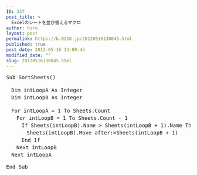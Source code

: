 ```yaml
---
ID: 337
post_title: >
  Excelのシートを並び替えるマクロ
author: hiro
layout: post
permalink: https://b.0218.jp/20120516130045.html
published: true
post_date: 2012-05-16 13:00:45
modified_date: ""
slug: 20120516130045.html
---
```

<pre class='prettyprint linenums'>
Sub SortSheets()

　Dim intLoopA As Integer
　Dim intLoopB As Integer

　For intLoopA = 1 To Sheets.Count
　　For intLoopB = 1 To Sheets.Count - 1
　　　If Sheets(intLoopB).Name > Sheets(intLoopB + 1).Name Then
　　　　Sheets(intLoopB).Move after:=Sheets(intLoopB + 1)
　　　End If
　　Next intLoopB
　Next intLoopA

End Sub
</pre>